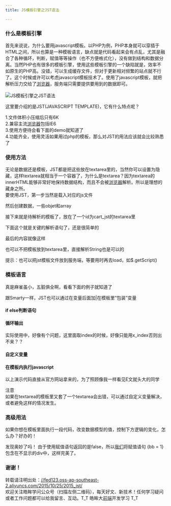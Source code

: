 ```yaml
---
title: JS模板引擎之JST语法

---
```


### [][1]什么是模板引擎

首先来说说，为什么要用javascript模板。以PHP为例，PHP本身就可以穿插于HTML之间，所以也算是一种模板语言，缺点就是代码看起来会有点乱，尤其是融合了各种循环，判断，赋值等等操作（也不方便格式化），没有做到结构和数据分离。当然PHP也有很多的模板引擎，使用这些模板引擎的一个缺陷就是，效率不如原生的PHP高。没错，可以生成缓存文件，但对于更新相对频繁的站点就不行了。这个时候或许可以考虑javascript模板技术了。使用了javascript模板，就把解析压力交给了[浏览器](https://www.w3cdoc.com)，服务端只需要提供要用到的数据即可。  
<a></a>  
![JS模板引擎之JST语法][2]

这里要介绍的是JST(JAVASCRIPT TEMPLATE)，它有什么特点呢？

1.文件体积小压缩后只有6K  
2.兼容主流[浏览器](https://www.w3cdoc.com)包括IE6  
3.使用方便待会看下面的demo就知道了  
4.功能齐全，使用灵活如果用过php的模板，那么对JST的用法应该就会比较熟悉了

### [][3]使用方法

无论是数据还是模板，JST都是把这些放在textarea里的，当然你可以设置为隐藏，这样textarea就相当于一个容器了，为什么是textarea？因为textarea的innerHTML能够非常好地保持数据结构，而且不会被[浏览器](https://www.w3cdoc.com)解析。所以是理想的藏身之所。  
要使用JST，第一步当然是载入对应的js文件

然后创建数据，一些objet和array

接下来就是待解析的模板了，放在了一个id为cart_jst的textarea里

下面这个就是关键的解析语句了，还是很简单的

最后的内容就像这样

也可以不把模板放到textarea里，直接解析String也是可以的

提示：也可以把jst模板文件放到服务端，等要用时再去load，如$.getScript()

### [][4]模板语言

真是麻雀虽小，五脏俱全啊，看看下面的例子就知道了

跟Smarty一样，JST也可以通过在变量后面加|在模板里”包装”变量

#### [][5]if else判断语句

#### [][6]循环输出

实际使用中，好像有个问题，这里面取index的时候，好像只能用x_index否则出不来？？

#### [][7]自定义变量

#### [][8]在模板内执行javascript

以上演示代码直接从官方网站拿来的，为了照顾像我一样看见E文就头大的同学

注意  
如果在textarea的模板里又套了一个textarea会出错，可以通过自定义变量解决，或者避免这样的情况发生。

### [][9]高级用法

如果你想在模板里面执行一段代码，改变数据模型的值，控制下方逻辑的变化，怎么办？好办的！

发现奥妙了吗！ 由于使用赋值语句返回的是false，所以[我们](https://www.w3cdoc.com)将赋值语句 {bb = 1} 包含在不显示的div中，这样完美了。

### [][10]谢谢！

转载请注明出处：<a href="//fed123.oss-ap-southeast-2.aliyuncs.com/2015/10/25/2015_jst/" target="_blank" rel="external">//fed123.oss-ap-southeast-2.aliyuncs.com/2015/10/25/2015_jst/</a>  
欢迎关注皓眸学问公众号（扫描左侧二维码），每天好文、新技术！任何学习疑问或者工作问题都可以给我留言、互动。T\_T 皓眸大[前端](https://www.w3cdoc.com)开发学习 T\_T

 [1]: //fed123.oss-ap-southeast-2.aliyuncs.com/2015/10/25/2015_jst/#什么是模板引擎 "什么是模板引擎"
 [2]: //fed123.oss-ap-southeast-2.aliyuncs.com/wp-content/uploads/2017/08/template.jpg
 [3]: //fed123.oss-ap-southeast-2.aliyuncs.com/2015/10/25/2015_jst/#使用方法 "使用方法"
 [4]: //fed123.oss-ap-southeast-2.aliyuncs.com/2015/10/25/2015_jst/#模板语言 "模板语言"
 [5]: //fed123.oss-ap-southeast-2.aliyuncs.com/2015/10/25/2015_jst/#if-else判断语句 "if else判断语句"
 [6]: //fed123.oss-ap-southeast-2.aliyuncs.com/2015/10/25/2015_jst/#循环输出 "循环输出"
 [7]: //fed123.oss-ap-southeast-2.aliyuncs.com/2015/10/25/2015_jst/#自定义变量 "自定义变量"
 [8]: //fed123.oss-ap-southeast-2.aliyuncs.com/2015/10/25/2015_jst/#在模板内执行javascript "在模板内执行javascript"
 [9]: //fed123.oss-ap-southeast-2.aliyuncs.com/2015/10/25/2015_jst/#高级用法 "高级用法"
 [10]: //fed123.oss-ap-southeast-2.aliyuncs.com/2015/10/25/2015_jst/#谢谢！ "谢谢！"

